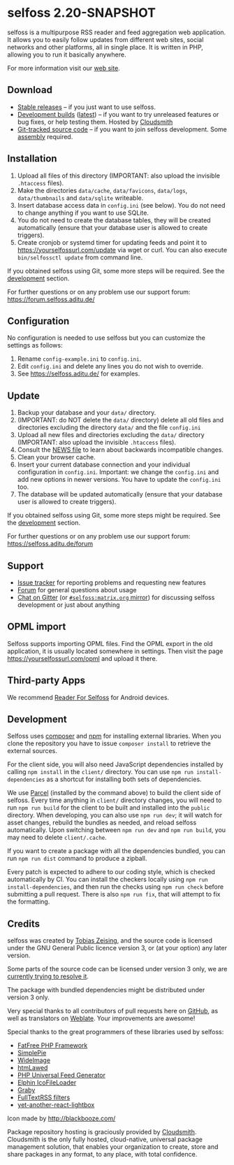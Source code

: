 # selfoss 2.20-SNAPSHOT

selfoss is a multipurpose RSS reader and feed aggregation web application. It allows you to easily follow updates from different web sites, social networks and other platforms, all in single place. It is written in PHP, allowing you to run it basically anywhere.

For more information visit our [web site](https://selfoss.aditu.de).

## Download

* [Stable releases](https://github.com/fossar/selfoss/releases) – if you just want to use selfoss.
* [Development builds](https://cloudsmith.io/~fossar/repos/selfoss-git/packages/) ([latest](https://cloudsmith.io/~fossar/repos/selfoss-git/packages/?q=version%3Alatest)) – if you want to try unreleased features or bug fixes, or help testing them. Hosted by [Cloudsmith](https://cloudsmith.com)
* [Git-tracked source code](https://github.com/fossar/selfoss) – if you want to join selfoss development. Some [assembly](#development) required.


## Installation

1. Upload all files of this directory (IMPORTANT: also upload the invisible `.htaccess` files).
2. Make the directories `data/cache`, `data/favicons`, `data/logs`, `data/thumbnails` and `data/sqlite` writeable.
3. Insert database access data in `config.ini` (see below). You do not need to change anything if you want to use SQLite.
4. You do not need to create the database tables, they will be created automatically (ensure that your database user is allowed to create triggers).
5. Create cronjob or systemd timer for updating feeds and point it to https://yourselfossurl.com/update via wget or curl. You can also execute `bin/selfossctl update` from command line.

If you obtained selfoss using Git, some more steps will be required. See the [development](#development) section.

For further questions or on any problem use our support forum: https://forum.selfoss.aditu.de/


## Configuration

No configuration is needed to use selfoss but you can customize the settings as follows:

1. Rename `config-example.ini` to `config.ini`.
2. Edit `config.ini` and delete any lines you do not wish to override.
3. See <https://selfoss.aditu.de/> for examples.


## Update

1. Backup your database and your `data/` directory.
2. (IMPORTANT: do NOT delete the `data/` directory) delete all old files and directories excluding the directory `data/` and the file `config.ini`
3. Upload all new files and directories excluding the `data/` directory (IMPORTANT: also upload the invisible `.htaccess` files).
4. Consult the [NEWS file](NEWS.md) to learn about backwards incompatible changes.
5. Clean your browser cache.
6. Insert your current database connection and your individual configuration in `config.ini`. Important: we change the `config.ini` and add new options in newer versions. You have to update the `config.ini` too.
7. The database will be updated automatically (ensure that your database user is allowed to create triggers).

If you obtained selfoss using Git, some more steps might be required. See the [development](#development) section.

For further questions or on any problem use our support forum: https://selfoss.aditu.de/forum


## Support

* [Issue tracker](https://github.com/fossar/selfoss/issues) for reporting problems and requesting new features
* [Forum](https://forum.selfoss.aditu.de/) for general questions about usage
* [Chat on Gitter](https://gitter.im/fossar/selfoss) (or [`#selfoss:matrix.org` mirror](https://matrix.to/#/#selfoss:matrix.org)) for discussing selfoss development or just about anything


## OPML import

Selfoss supports importing OPML files. Find the OPML export in the old application, it is usually located somewhere in settings. Then visit the page https://yourselfossurl.com/opml and upload it there.


## Third-party Apps

We recommend [Reader For Selfoss](https://f-droid.org/packages/bou.amine.apps.readerforselfossv2.android) for Android devices.


## Development

Selfoss uses [composer](https://getcomposer.org/) and [npm](https://www.npmjs.com/get-npm) for installing external libraries. When you clone the repository you have to issue `composer install` to retrieve the external sources.

For the client side, you will also need JavaScript dependencies installed by calling `npm install` in the `client/` directory. You can use `npm run install-dependencies` as a shortcut for installing both sets of dependencies.

We use [Parcel](https://parceljs.org/) (installed by the command above) to build the client side of selfoss. Every time anything in `client/` directory changes, you will need to run `npm run build` for the client to be built and installed into the `public` directory. When developing, you can also use `npm run dev`; it will watch for asset changes, rebuild the bundles as needed, and reload selfoss automatically. Upon switching between `npm run dev` and `npm run build`, you may need to delete `client/.cache`.

If you want to create a package with all the dependencies bundled, you can run `npm run dist` command to produce a zipball.

Every patch is expected to adhere to our coding style, which is checked automatically by CI. You can install the checkers locally using `npm run install-dependencies`, and then run the checks using `npm run check` before submitting a pull request. There is also `npm run fix`, that will attempt to fix the formatting.

## Credits

selfoss was created by [Tobias Zeising](tobias.zeising@aditu.de), and the source code is licensed under the GNU General Public licence version 3, or (at your option) any later version.

Some parts of the source code can be licensed under version 3 only, we are [currently trying to resolve it](https://github.com/fossar/selfoss/issues/1218).

The package with bundled dependencies might be distributed under version 3 only.

Very special thanks to all contributors of pull requests here on [GitHub](https://github.com/fossar/selfoss), as well as translators on [Weblate](https://hosted.weblate.org/projects/selfoss/translations/). Your improvements are awesome!

Special thanks to the great programmers of these libraries used by selfoss:

* [FatFree PHP Framework](https://fatfreeframework.com/)
* [SimplePie](http://simplepie.org/)
* [WideImage](http://wideimage.sourceforge.net/)
* [htmLawed](http://www.bioinformatics.org/phplabware/internal_utilities/htmLawed/)
* [PHP Universal Feed Generator](https://github.com/ajaxray/FeedWriter)
* [Elphin IcoFileLoader](https://github.com/lordelph/icofileloader)
* [Graby](https://github.com/j0k3r/graby)
* [FullTextRSS filters](http://help.fivefilters.org/customer/portal/articles/223153-site-patterns)
* [yet-another-react-lightbox](https://github.com/igordanchenko/yet-another-react-lightbox)

Icon made by http://blackbooze.com/

Package repository hosting is graciously provided by [Cloudsmith](https://cloudsmith.com). Cloudsmith is the only fully hosted, cloud-native, universal package management solution, that enables your organization to create, store and share packages in any format, to any place, with total confidence.
